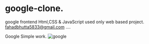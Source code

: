 # google-clone.
google frontend Html,CSS & JavaScript  used only web based project.
fahadbhutta5833@gmail.com
....

Google Simple work.
![google](https://github.com/Fahad584/google-clone/assets/107251127/967af7c8-6957-45e3-97e6-a0a32ae1c395)
